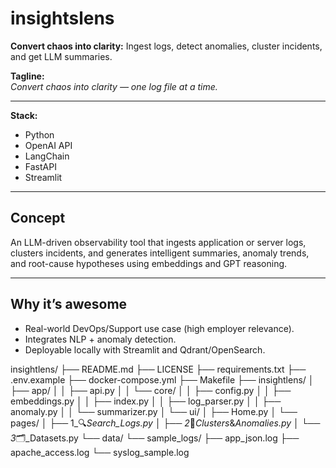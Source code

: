 # insightslens

**Convert chaos into clarity:** Ingest logs, detect anomalies, cluster incidents, and get LLM summaries.

**Tagline:**  
*Convert chaos into clarity — one log file at a time.*

---

**Stack:**  
- Python  
- OpenAI API  
- LangChain  
- FastAPI  
- Streamlit

---

## Concept

An LLM-driven observability tool that ingests application or server logs, clusters incidents, and generates intelligent summaries, anomaly trends, and root-cause hypotheses using embeddings and GPT reasoning.

---

## Why it’s awesome

- Real-world DevOps/Support use case (high employer relevance).
- Integrates NLP + anomaly detection.
- Deployable locally with Streamlit and Qdrant/OpenSearch.

insightlens/
├── README.md
├── LICENSE
├── requirements.txt
├── .env.example
├── docker-compose.yml
├── Makefile
├── insightlens/
│   ├── app/
│   │   ├── api.py
│   │   └── core/
│   │       ├── config.py
│   │       ├── embeddings.py
│   │       ├── index.py
│   │       ├── log_parser.py
│   │       ├── anomaly.py
│   │       └── summarizer.py
│   └── ui/
│       ├── Home.py
│       └── pages/
│           ├── 1_🔍_Search_Logs.py
│           ├── 2_🧩_Clusters_&_Anomalies.py
│           └── 3_🗂️_Datasets.py
└── data/
    └── sample_logs/
        ├── app_json.log
        ├── apache_access.log
        └── syslog_sample.log
